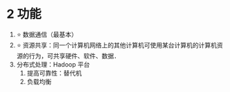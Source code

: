 # 2 功能

1. ⭐️ <!-- cloze -->数据通信（最基本）<!-- cloze -->
2. ⭐️ <!-- cloze -->资源共享：同一个计算机网络上的其他计算机可使用某台计算机的计算机资源的行为，可共享硬件、软件、数据．<!-- cloze -->
3. 分布式处理：Hadoop 平台
   1. 提高可靠性：替代机
   2. 负载均衡
